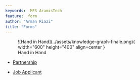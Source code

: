 ```yaml
---
keywords:  MFS AramisTech
feature:  form
author: "Arman Riazi"
title: "Forms"
---
```



<figure markdown>
![Hand in Hand](../assets/knowledge-graph-finale.png){ width="600" height="400" align=center }
<figcaption>Hand in Hand</figcaption>
</figure>

- [Partnership](./Form_partnership.md)

- [Job Applicant](./Form_job_application.md)

